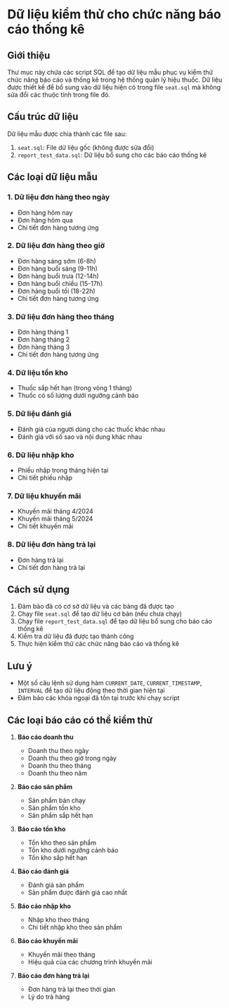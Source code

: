 # Dữ liệu kiểm thử cho chức năng báo cáo thống kê

## Giới thiệu

Thư mục này chứa các script SQL để tạo dữ liệu mẫu phục vụ kiểm thử chức năng báo cáo và thống kê trong hệ thống quản lý hiệu thuốc. Dữ liệu được thiết kế để bổ sung vào dữ liệu hiện có trong file `seat.sql` mà không sửa đổi các thuộc tính trong file đó.

## Cấu trúc dữ liệu

Dữ liệu mẫu được chia thành các file sau:

1. `seat.sql`: File dữ liệu gốc (không được sửa đổi)
2. `report_test_data.sql`: Dữ liệu bổ sung cho các báo cáo thống kê

## Các loại dữ liệu mẫu

### 1. Dữ liệu đơn hàng theo ngày
- Đơn hàng hôm nay
- Đơn hàng hôm qua
- Chi tiết đơn hàng tương ứng

### 2. Dữ liệu đơn hàng theo giờ
- Đơn hàng sáng sớm (6-8h)
- Đơn hàng buổi sáng (9-11h)
- Đơn hàng buổi trưa (12-14h)
- Đơn hàng buổi chiều (15-17h)
- Đơn hàng buổi tối (18-22h)
- Chi tiết đơn hàng tương ứng

### 3. Dữ liệu đơn hàng theo tháng
- Đơn hàng tháng 1
- Đơn hàng tháng 2
- Đơn hàng tháng 3
- Chi tiết đơn hàng tương ứng

### 4. Dữ liệu tồn kho
- Thuốc sắp hết hạn (trong vòng 1 tháng)
- Thuốc có số lượng dưới ngưỡng cảnh báo

### 5. Dữ liệu đánh giá
- Đánh giá của người dùng cho các thuốc khác nhau
- Đánh giá với số sao và nội dung khác nhau

### 6. Dữ liệu nhập kho
- Phiếu nhập trong tháng hiện tại
- Chi tiết phiếu nhập

### 7. Dữ liệu khuyến mãi
- Khuyến mãi tháng 4/2024
- Khuyến mãi tháng 5/2024
- Chi tiết khuyến mãi

### 8. Dữ liệu đơn hàng trả lại
- Đơn hàng trả lại
- Chi tiết đơn hàng trả lại

## Cách sử dụng

1. Đảm bảo đã có cơ sở dữ liệu và các bảng đã được tạo
2. Chạy file `seat.sql` để tạo dữ liệu cơ bản (nếu chưa chạy)
3. Chạy file `report_test_data.sql` để tạo dữ liệu bổ sung cho báo cáo thống kê
4. Kiểm tra dữ liệu đã được tạo thành công
5. Thực hiện kiểm thử các chức năng báo cáo và thống kê

## Lưu ý

- Một số câu lệnh sử dụng hàm `CURRENT_DATE`, `CURRENT_TIMESTAMP`, `INTERVAL` để tạo dữ liệu động theo thời gian hiện tại
- Đảm bảo các khóa ngoại đã tồn tại trước khi chạy script

## Các loại báo cáo có thể kiểm thử

1. **Báo cáo doanh thu**
   - Doanh thu theo ngày
   - Doanh thu theo giờ trong ngày
   - Doanh thu theo tháng
   - Doanh thu theo năm

2. **Báo cáo sản phẩm**
   - Sản phẩm bán chạy
   - Sản phẩm tồn kho
   - Sản phẩm sắp hết hạn

3. **Báo cáo tồn kho**
   - Tồn kho theo sản phẩm
   - Tồn kho dưới ngưỡng cảnh báo
   - Tồn kho sắp hết hạn

4. **Báo cáo đánh giá**
   - Đánh giá sản phẩm
   - Sản phẩm được đánh giá cao nhất

5. **Báo cáo nhập kho**
   - Nhập kho theo tháng
   - Chi tiết nhập kho theo sản phẩm

6. **Báo cáo khuyến mãi**
   - Khuyến mãi theo tháng
   - Hiệu quả của các chương trình khuyến mãi

7. **Báo cáo đơn hàng trả lại**
   - Đơn hàng trả lại theo thời gian
   - Lý do trả hàng
